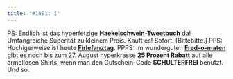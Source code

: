 ```yaml
---
title: "#1801: I"
---
```


PS: 
Endlich ist das hyperfetzige <a href="http://haekelschwein.de/tweetbuch.htm"><strong>Haekelschwein-Tweetbuch</strong></a> da! Umfangreiche Superität zu kleinem Preis. Kauft es! Sofort. [Bittebitte.]
PPS:
Huchigerweise ist heute <a href="http://www.fonflatter.de/kalender"><strong>Firlefanztag</strong></a>.
PPPS:
Im wunderguten <a href="http://fred-o-mat.spreadshirt.de/"><strong>Fred-o-maten</strong></a> gibt es noch bis zum 27. August hyperkrasse <strong>25 Prozent Rabatt</strong> auf alle ärmellosen Shirts, wenn man den Gutschein-Code <strong>SCHULTERFREI</strong> benutzt. 
Und so.

